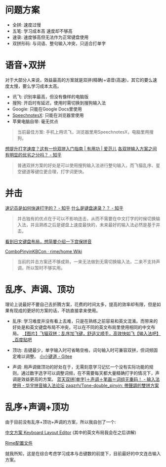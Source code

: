 # 问题方案
- 全拼: 速度过慢
- 五笔: 学习成本高 速度却不够高
- 速录: 速度够高但无法作为正常键盘使用
- 双拼形码: 与词语、整句输入冲突，只适合打单字

# 语音+双拼
对于大部分人来说，效益最高的方案就是双拼(精确)+语音(高速)，其它的要么速度太慢，要么学习成本太高。

- 讯飞: 识别率最高，但没有像样的电脑版
- 搜狗: 开启时有延迟，使用时需切换到搜狗输入法
- Google: 只能在Google Docs里使用
- [SpeechnotesX](https://chrome.google.com/webstore/detail/speechnotesx-voice-typing/oibmlbjklbogiccfokpgddgoleeiilid): 只能在浏览器里使用
- 苹果电脑自带: 毫无优点

>当前最佳方案: 手机上用讯飞，浏览器里用SpeechnotesX，电脑里用搜狗。

[想提升打字速度？这有一份双拼入门指南 | 有用功 | 爱范儿](http://www.ifanr.com/app/675206)
[各双拼输入方案之间有明显的优劣之分吗？ - 知乎](https://www.zhihu.com/question/20191383)

>普通双拼方案的好处是可以使用搜狗输入法进行整句输入，而飞猫乱序、星空键道等键位更合理，打字词更快。

# 并击
[速记员是如何快速打字的？ - 知乎](https://www.zhihu.com/question/20601899/answer/21261827)
[什么是键盘速录？？ - 知乎](https://www.zhihu.com/question/23121286)

>并击独有的优点在于可以不影响连击，从而不需要在中文打字的时候切换输入法，并且熟练之后是键盘上速度最快的，未来最好的输入法必然是基于并击。

[看到日文键盘布局，想简要介绍一下宫保拼音](https://zhuanlan.zhihu.com/p/30183073)

[ComboPinyinKBCon · rime/home Wiki](https://github.com/rime/home/wiki/ComboPinyinKBCon)

>当前的并击方案还不够成熟，一来无法做到无需切换输入法，二来不支持声调，所以暂时不够实用。

# 乱序、声调、顶功
理论上说最好不要自己去折腾方案，花费的时间太多，提高的效率却有限，但是如果有现成的更好的方案的话，不妨直接拿来使用。

- 乱序: 学习难度并没有看上去难，只是在熟练之前容易和英文混淆。而带来的好处是和英文键盘布局不冲突，可以在不同的英文布局里使用相同的中文布局。
[【图片】飞猫双拼：乱序加飞键，舒适又顺手，高效快如飞【输入法吧】_百度贴吧](http://tieba.baidu.com/p/4676554242)

- 顶功: 击键最少，单字输入时可省略空格，词句输入时可兼容双拼，但词频固定难以调整。
[小小键道 - Gitee](https://gitee.com/thxnder/xxjd/wikis/pages?title=Home)

- 声调: 用声调做顶功的好处在于，无需刻意学习记忆一个没有实际功能的规则，通过数字选字可以调整词频，在不需要每天都大量精确打字的情况下，声调是效益更高的方案。
[蓝天双拼[单字]＋声调＋笔画＝词组无重码！ - 输入法使用 - 华宇拼音输入法论坛](http://bbs.unispim.com/forum.php?mod=viewthread&tid=28007&highlight=%C0%B6%CC%EC%CB%AB%C6%B4)
[zaqzrh/Tone-double_pinyin: 帶聲調的雙拼方案](https://github.com/zaqzrh/Tone-double_pinyin)

# 乱序+声调+顶功
由于目前没有乱序+顶功+声调的方案，所以我自创了一个:

[中文方案 Keyboard Layout Editor](http://www.keyboard-layout-editor.com/##@@_t=%23191212&a:7%3B&=Tab&_t=%2312a393%0A%2314a393%0A%0A%23de7e7e%0A%0A%0A%0A%0A%0A%23191212&a:4%3B&=%0Auan%0A%0Ah%0A%0A%0A%0A%0A%0AF&=%0Aen%0A%0Ach%0A%0A%0A%0A%0A%0AR&=%0Aei%0A%0Azh%0A%0A%0A%0A%0A%0AD&=iu%0Aui%0A%0Ar%0A%0A%0A%0A%0A%0AW&=%0Aue%0A%0At%0A%0A%0A%0A%0A%0AP&_x:0.25&t=%23191212&a:7%3B&=&_t=%2312a393%0A%2314a393%0A%0A%23de7e7e%0A%0A%0A%0A%0A%0A%23191212&a:4%3B&=%0Aeng%0A%0Aqw%0A%0A%0A%0A%0A%0AK&=%0Au%0A%0An%0A%0A%0A%0A%0A%0AU&=%0Aan%0A%0A2%E5%A3%B0%0A%0A%0A%0A%0A%0AJ&=ia%0Aai%0A%0Ap%0A%0A%0A%0A%0A%0AQ&_t=%23191212&a:7%3B&=DEL%3B&@=Esc&_t=%2312a393%0A%2314a393%0A%0A%23de7e7e%0A%0A%0A%0A%0A%0A%23191212&a:4%3B&=%0Aang%0A%0Ash%0A%0A%0A%0A%0A%0AN&=uai%0Aing%0A%0Ay%0A%0A%0A%0A%0A%0AS&=ua%0Auan%0A%0Ad%0A%0A%0A%0A%0A%0AT&_t=%23191212&a:7%3B&=Enter&_t=%2312a393%0A%2314a393%0A%0A%23de7e7e%0A%0A%0A%0A%0A%0A%23191212&a:4%3B&=%0Aun%0A%0Ag%0A%0A%0A%0A%0A%0AG&_x:0.25%3B&=iong%0Aong%0A%0Ax%0A%0A%0A%0A%0A%0AH&_t=%23191212&a:7%3B&=F1&_t=%2312a393%0A%2314a393%0A%0A%23de7e7e%0A%0A%0A%0A%0A%0A%23191212&a:4%3B&=%0Ae%0A%0Ajf%0A%0A%0A%0A%0A%0AE&=uo%0Ao%0A%0A1%E5%A3%B0%0A%0A%0A%0A%0A%0AO&=%0Ai%0A%0A3%E5%A3%B0%0A%0A%0A%0A%0A%0AI&_t=%23191212&a:7%3B&=F2%3B&@=Shift&_t=%2312a393%0A%2314a393%0A%0A%23de7e7e%0A%0A%0A%0A%0A%0A%23191212&a:4%3B&=%0Av%0A%0Az%0A%0A%0A%0A%0A%0AZ&=%0Aiao%0A%0As%0A%0A%0A%0A%0A%0AX&=%0Aie%0A%0Ac%0A%0A%0A%0A%0A%0AC&=iang%0Auang%0A%0Ak%0A%0A%0A%0A%0A%0AV&=%0Ain%0A%0Ab%0A%0A%0A%0A%0A%0AB&_x:0.25%3B&=%0Aou%0A%0Al%0A%0A%0A%0A%0A%0AL&=%0Aao%0A%0Am%0A%0A%0A%0A%0A%0AM&_t=%23191212&a:7%3B&=,&=.&_a:4%3B&=%0A%0A%0A%E8%BD%BB%E5%A3%B0%0A%0A%0A%0A%0A%0AY&_a:7%3B&=%2F%2F%3B&@_x:3%3B&=&=Space&_x:2.25&t=%2312a393%0A%2314a393%0A%0A%23de7e7e%0A%0A%0A%0A%0A%0A%23191212&a:4%3B&=%0Aa%0A%0A4%E5%A3%B0%0A%0A%0A%0A%0A%0AA&_t=%23191212&a:7%3B&=)
(其中的英文布局我会在之后讲解)

[Rime配置文件](附/tonevoid.schema.yaml)

就我所知，这是在综合考虑学习成本与击键数的前提下，目前最好的中文连击输入方案。